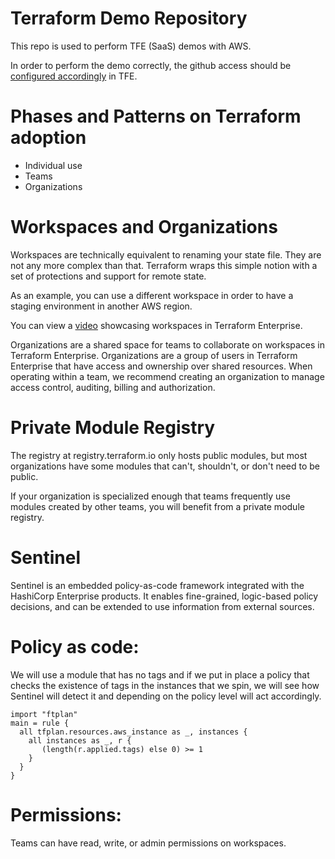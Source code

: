 # Terraform Demo Repository

This repo is used to perform TFE (SaaS) demos with AWS.

In order to perform the demo correctly, the github access should be [configured accordingly](https://www.terraform.io/docs/enterprise/vcs/github.html) in TFE.

# Phases and Patterns on Terraform adoption

 - Individual use
 - Teams
 - Organizations

# Workspaces and Organizations

Workspaces are technically equivalent to renaming your state file. They are not any more complex than that.
Terraform wraps this simple notion with a set of protections and support for remote state.

As an example, you can use a different workspace in order to have a staging environment in another AWS region.

You can view a [video](https://www.youtube.com/watch?v=atBRAG_3yNQ) showcasing workspaces in Terraform Enterprise.

Organizations are a shared space for teams to collaborate on workspaces in Terraform Enterprise.
Organizations are a group of users in Terraform Enterprise that have access and ownership over shared resources.
When operating within a team, we recommend creating an organization to manage access control, auditing, billing and authorization.

# Private Module Registry

The registry at registry.terraform.io only hosts public modules, but most organizations have some modules that can't, shouldn't, or don't need to be public.

If your organization is specialized enough that teams frequently use modules created by other teams, you will benefit from a private module registry.

# Sentinel

Sentinel is an embedded policy-as-code framework integrated with the HashiCorp Enterprise products. It enables fine-grained, logic-based policy decisions, and can be extended to use information from external sources.

# Policy as code:

We will use a module that has no tags and if we put in place a policy that checks the existence of tags in the instances that we spin, we will see how Sentinel will detect it and depending on the policy level will act accordingly.

```
import "ftplan"
main = rule {
  all tfplan.resources.aws_instance as _, instances {
    all instances as _, r {
       (length(r.applied.tags) else 0) >= 1
    }
  }
}
```
# Permissions:

Teams can have read, write, or admin permissions on workspaces.


